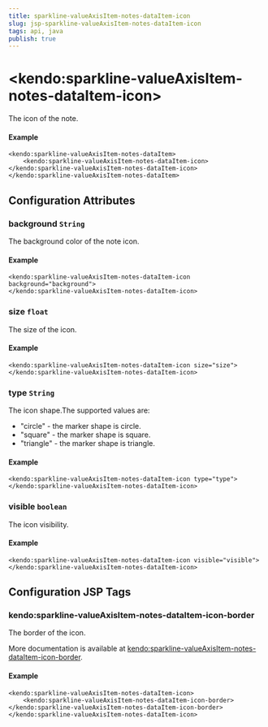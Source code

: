 ```yaml
---
title: sparkline-valueAxisItem-notes-dataItem-icon
slug: jsp-sparkline-valueAxisItem-notes-dataItem-icon
tags: api, java
publish: true
---
```


# \<kendo:sparkline-valueAxisItem-notes-dataItem-icon\>

The icon of the note.

#### Example
    <kendo:sparkline-valueAxisItem-notes-dataItem>
        <kendo:sparkline-valueAxisItem-notes-dataItem-icon></kendo:sparkline-valueAxisItem-notes-dataItem-icon>
    </kendo:sparkline-valueAxisItem-notes-dataItem>

## Configuration Attributes

### background `String`

The background color of the note icon.

#### Example
    <kendo:sparkline-valueAxisItem-notes-dataItem-icon background="background">
    </kendo:sparkline-valueAxisItem-notes-dataItem-icon>

### size `float`

The size of the icon.

#### Example
    <kendo:sparkline-valueAxisItem-notes-dataItem-icon size="size">
    </kendo:sparkline-valueAxisItem-notes-dataItem-icon>

### type `String`

The icon shape.The supported values are:
* "circle" - the marker shape is circle.
* "square" - the marker shape is square.
* "triangle" - the marker shape is triangle.

#### Example
    <kendo:sparkline-valueAxisItem-notes-dataItem-icon type="type">
    </kendo:sparkline-valueAxisItem-notes-dataItem-icon>

### visible `boolean`

The icon visibility.

#### Example
    <kendo:sparkline-valueAxisItem-notes-dataItem-icon visible="visible">
    </kendo:sparkline-valueAxisItem-notes-dataItem-icon>


##  Configuration JSP Tags

### kendo:sparkline-valueAxisItem-notes-dataItem-icon-border

The border of the icon.

More documentation is available at [kendo:sparkline-valueAxisItem-notes-dataItem-icon-border](sparkline/valueaxisitem-notes-dataitem-icon-border).

#### Example

    <kendo:sparkline-valueAxisItem-notes-dataItem-icon>
        <kendo:sparkline-valueAxisItem-notes-dataItem-icon-border></kendo:sparkline-valueAxisItem-notes-dataItem-icon-border>
    </kendo:sparkline-valueAxisItem-notes-dataItem-icon>

